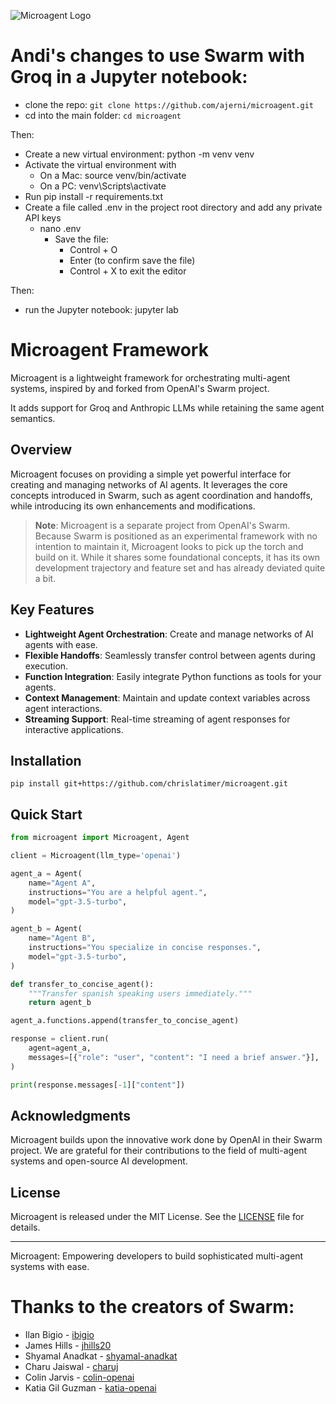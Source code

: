 ![Microagent Logo](assets/microagent.png)

# Andi's changes to use Swarm with Groq in a Jupyter notebook:

- clone the repo: `git clone https://github.com/ajerni/microagent.git`
- cd into the main folder: `cd microagent`

Then:

- Create a new virtual environment: python -m venv venv
- Activate the virtual environment with
    - On a Mac: source venv/bin/activate
    - On a PC: venv\Scripts\activate
- Run pip install -r requirements.txt
- Create a file called .env in the project root directory and add any private API keys
  - nano .env
    - Save the file:
        - Control + O
        - Enter (to confirm save the file)
        - Control + X to exit the editor

Then:
- run the Jupyter notebook: jupyter lab

# Microagent Framework

Microagent is a lightweight framework for orchestrating multi-agent systems, inspired by and forked from OpenAI's Swarm project.

It adds support for Groq and Anthropic LLMs while retaining the same agent semantics.

## Overview

Microagent focuses on providing a simple yet powerful interface for creating and managing networks of AI agents. It leverages the core concepts introduced in Swarm, such as agent coordination and handoffs, while introducing its own enhancements and modifications.

> **Note**: Microagent is a separate project from OpenAI's Swarm. Because Swarm is positioned as an experimental framework with no intention to maintain it, Microagent looks to pick up the torch and build on it. While it shares some foundational concepts, it has its own development trajectory and feature set and has already deviated quite a bit.

## Key Features

- **Lightweight Agent Orchestration**: Create and manage networks of AI agents with ease.
- **Flexible Handoffs**: Seamlessly transfer control between agents during execution.
- **Function Integration**: Easily integrate Python functions as tools for your agents.
- **Context Management**: Maintain and update context variables across agent interactions.
- **Streaming Support**: Real-time streaming of agent responses for interactive applications.

## Installation

```shell
pip install git+https://github.com/chrislatimer/microagent.git
```

## Quick Start

```python
from microagent import Microagent, Agent

client = Microagent(llm_type='openai')

agent_a = Agent(
    name="Agent A",
    instructions="You are a helpful agent.",
    model="gpt-3.5-turbo",
)

agent_b = Agent(
    name="Agent B",
    instructions="You specialize in concise responses.",
    model="gpt-3.5-turbo",
)

def transfer_to_concise_agent():
    """Transfer spanish speaking users immediately."""
    return agent_b

agent_a.functions.append(transfer_to_concise_agent)

response = client.run(
    agent=agent_a,
    messages=[{"role": "user", "content": "I need a brief answer."}],
)

print(response.messages[-1]["content"])
```

## Acknowledgments

Microagent builds upon the innovative work done by OpenAI in their Swarm project. We are grateful for their contributions to the field of multi-agent systems and open-source AI development.

## License

Microagent is released under the MIT License. See the [LICENSE](LICENSE) file for details.

---

Microagent: Empowering developers to build sophisticated multi-agent systems with ease.

# Thanks to the creators of Swarm:

- Ilan Bigio - [ibigio](https://github.com/ibigio)
- James Hills - [jhills20](https://github.com/jhills20)
- Shyamal Anadkat - [shyamal-anadkat](https://github.com/shyamal-anadkat)
- Charu Jaiswal - [charuj](https://github.com/charuj)
- Colin Jarvis - [colin-openai](https://github.com/colin-openai)
- Katia Gil Guzman - [katia-openai](https://github.com/katia-openai)
